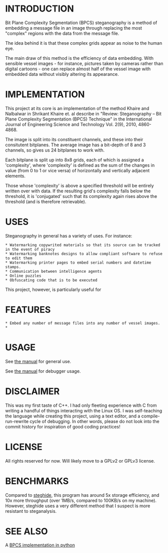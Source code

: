 # INTRODUCTION

Bit Plane Complexity Segmentation (BPCS) steganography is a method of embedding a message file in an image through replacing the most "complex" regions with the data from the message file.

The idea behind it is that these complex grids appear as noise to the human eye.

The main draw of this method is the efficiency of data embedding. With sensible vessel images - for instance, pictures taken by cameras rather than digital cartoons - one can replace almost half of the vessel image with embedded data without visibly altering its appearance.

# IMPLEMENTATION

This project at its core is an implementation of the method Khaire and Nalbalwar in Shrikant Khaire et. al describe in "Review: Steganography – Bit Plane Complexity Segmentation (BPCS) Technique" in the International Journal of Engineering Science and Technology Vol. 2(9), 2010, 4860-4868.

The image is split into its constituent channels, and these into their consitutent bitplanes. The average image has a bit-depth of 8 and 3 channels, so gives us 24 bitplanes to work with.

Each bitplane is split up into 8x8 grids, each of which is assigned a 'complexity', where 'complexity' is defined as the sum of the changes in value (from 0 to 1 or vice versa) of horizontally and vertically adjacent elements.

Those whose 'complexity' is above a specified threshold will be entirely written over with data. If the resulting grid's complexity falls below the threshold, it is 'conjugated' such that its complexity again rises above the threshold (and is therefore retrievable).

# USES

Steganography in general has a variety of uses. For instance:

    * Watermarking copywrited materials so that its source can be tracked in the event of piracy
    * Watermarking banknotes designs to allow compliant software to refuse to edit them
    * Watermarking printer pages to embed serial numbers and datetime stamps.
    * Communication between intelligence agents
    * Online puzzles
    * Obfuscating code that is to be executed

This project, however, is particularly useful for 

# FEATURES

    * Embed any number of message files into any number of vessel images.
    * 

# USAGE

See [the manual](doc/bpcs.md) for general use.

See [the manual](doc/bpcs-v.md) for debugger usage.

# DISCLAIMER

This was my first taste of C++. I had only fleeting experience with C from writing a handful of things interacting with the Linux OS. I was self-teaching the language while creating this project, using a text editor, and a compile-run-rewrite cycle of debugging. In other words, please do not look into the commit history for inspiration of good coding practices!

# LICENSE

All rights reserved for now. Will likely move to a GPLv2 or GPLv3 license.

# BENCHMARKS

Compared to [steghide](http://steghide.sourceforge.net/), this program has around 5x storage efficiency, and 10x more throughput (over 1MB/s, compared to 100KB/s on my machine). However, steghide uses a very different method that I suspect is more resistant to steganalysis.

# SEE ALSO

A [BPCS implementation in python](https://github.com/mobeets/bpcs)
